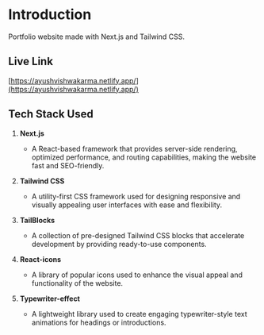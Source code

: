 # Introduction  
Portfolio website made with Next.js and Tailwind CSS.  

## Live Link  
[https://ayushvishwakarma.netlify.app/](https://ayushvishwakarma.netlify.app/)  

## Tech Stack Used  
1. **Next.js**  
   - A React-based framework that provides server-side rendering, optimized performance, and routing capabilities, making the website fast and SEO-friendly.  

2. **Tailwind CSS**  
   - A utility-first CSS framework used for designing responsive and visually appealing user interfaces with ease and flexibility.  

3. **TailBlocks**  
   - A collection of pre-designed Tailwind CSS blocks that accelerate development by providing ready-to-use components.  

4. **React-icons**  
   - A library of popular icons used to enhance the visual appeal and functionality of the website.  

5. **Typewriter-effect**  
   - A lightweight library used to create engaging typewriter-style text animations for headings or introductions.  
